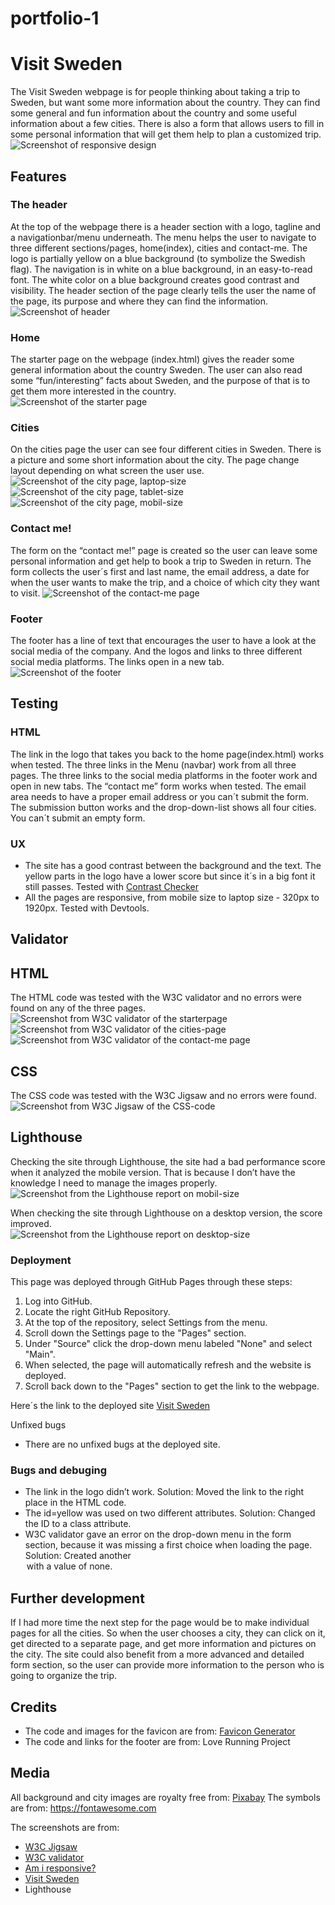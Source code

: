 # portfolio-1
# Visit Sweden
The Visit Sweden webpage is for people thinking about taking a trip to Sweden, but want some more information about the country. They can find some general and fun information about the country and some useful information about a few cities. There is also a form that allows users to fill in some personal information that will get them help to plan a customized trip.
![Screenshot of responsive design](assets/readme-img/responsivedesign.png)

## Features
### The header
At the top of the webpage there is a header section with a logo, tagline and a navigationbar/menu underneath. The menu helps the user to navigate to three different sections/pages, home(index), cities and contact-me. 
The logo is partially yellow on a blue background (to symbolize the Swedish flag). 
The navigation is in white on a blue background, in an easy-to-read font. The white color on a blue background creates good contrast and visibility. 
The header section of the page clearly tells the user the name of the page, its purpose and where they can find the information. 
![Screenshot of header](assets/readme-img/header.png)

### Home
The starter page on the webpage (index.html) gives the reader some general information about the country Sweden. The user can also read some “fun/interesting” facts about Sweden, and the purpose of that is to get them more interested in the country.  
![Screenshot of the starter page](assets/readme-img/home.png)

### Cities 
On the cities page the user can see four different cities in Sweden. There is a picture and some short information about the city. The page change layout depending on what screen the user use.   
![Screenshot of the city page, laptop-size](assets/readme-img/cities-laptop.png)
![Screenshot of the city page, tablet-size](assets/readme-img/cities-tablet.png)
![Screenshot of the city page, mobil-size](assets/readme-img/cities-mobil.png)

### Contact me!
The form on the “contact me!” page is created so the user can leave some personal information and get help to book a trip to Sweden in return. 
The form collects the user´s first and last name, the email address, a date for when the user wants to make the trip, and a choice of which city they want to visit. 
![Screenshot of the contact-me page](assets/readme-img/contact-me.png)

### Footer
The footer has a line of text that encourages the user to have a look at the social media of the company. And the logos and links to three different social media platforms. The links open in a new tab. 
![Screenshot of the footer](assets/readme-img/footer.png)

## Testing
### HTML
The link in the logo that takes you back to the home page(index.html) works when tested. 
The three links in the Menu (navbar) work from all three pages. 
The three links to the social media platforms in the footer work and open in new tabs. 
The “contact me” form works when tested. The email area needs to have a proper email address or you can´t submit the form. The submission button works and the drop-down-list shows all four cities. You can´t submit an empty form.   

### UX 
- The site has a good contrast between the background and the text. The yellow parts in the logo have a lower score but since it´s in a big font it still passes. Tested with [Contrast Checker](https://webaim.org/)
- All the pages are responsive, from mobile size to laptop size - 320px to 1920px. Tested with Devtools. 

## Validator 
## HTML
The HTML code was tested with the W3C validator and no errors were found on any of the three pages. 
![Screenshot from W3C validator of the starterpage](assets/readme-img/validate-home.png)
![Screenshot from W3C validator of the cities-page](assets/readme-img/valindate-cities.png)
![Screenshot from W3C validator of the contact-me page](assets/readme-img/validate-contact-me.png)

## CSS
The CSS code was tested with the W3C Jigsaw and no errors were found.
![Screenshot from W3C Jigsaw of the CSS-code](assets/readme-img/validate-css.png)

## Lighthouse
Checking the site through Lighthouse, the site had a bad performance score when it analyzed the mobile version. That is because I don’t have the knowledge I need to manage the images properly.  
![Screenshot from the Lighthouse report on mobil-size](assets/readme-img/Lighthouse-mobil.png)

When checking the site through Lighthouse on a desktop version, the score improved.  
![Screenshot from the Lighthouse report on desktop-size](assets/readme-img/Lighthuse-desktop.png)

### Deployment
This page was deployed through GitHub Pages through these steps:

1. Log into GitHub.
2. Locate the right GitHub Repository.
3. At the top of the repository, select Settings from the menu.
4. Scroll down the Settings page to the "Pages" section.
5. Under "Source" click the drop-down menu labeled "None" and select "Main".
6. When selected, the page will automatically refresh and the website is deployed.
7. Scroll back down to the "Pages" section to get the link to the webpage.

Here´s the link to the deployed site [Visit Sweden](https://lindaapersson.github.io/portfolio-1/index.html)

Unfixed bugs
- There are no unfixed bugs at the deployed site. 

### Bugs and debuging 
- The link in the logo didn’t work. Solution: Moved the link to the right place in the HTML code. 
- The id=yellow was used on two different attributes. Solution: Changed the ID to a class attribute. 
- W3C validator gave an error on the drop-down menu in the form section, because it was missing a first choice  when loading the page. Solution: Created another <option> with a value of none.  

## Further development
If I had more time the next step for the page would be to make individual pages for all the cities. So when the user chooses a city, they can click on it, get directed to a separate page, and get more information and pictures on the city. 
The site could also benefit from a more advanced and detailed form section, so the user can provide more information to the person who is going to organize the trip. 

## Credits
- The code and images for the favicon are from: [Favicon Generator](https://realfavicongenerator.net)
- The code and links for the footer are from: Love Running Project 

## Media 
All background and city images are royalty free from: [Pixabay](https://pixabay.com/sv/)
The symbols are from: https://fontawesome.com

The screenshots are from: 
- [W3C Jigsaw](https://jigsaw.w3.org/css-validator/)
- [W3C validator](https://validator.w3.org/)
- [Am i responsive?](https://ui.dev/amiresponsive)
- [Visit Sweden](https://lindaapersson.github.io/portfolio-1/index.html)
- Lighthouse
